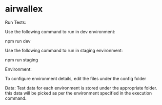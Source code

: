 # airwallex

Run Tests:

Use the following command  to run in dev environment: 

npm run dev 

Use the following command  to run in staging environment: 

npm run staging 

Environment:

To configure environment details, edit the files under the config folder

Data:
Test data for each environment is stored under the appropriate folder. this data will be picked as per the environment specified in the execution command.

